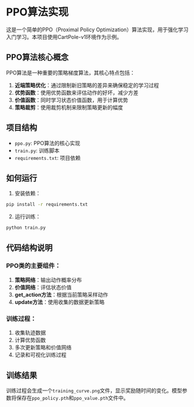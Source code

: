 # PPO算法实现

这是一个简单的PPO（Proximal Policy Optimization）算法实现，用于强化学习入门学习。本项目使用CartPole-v1环境作为示例。

## PPO算法核心概念

PPO算法是一种重要的策略梯度算法，其核心特点包括：

1. **近端策略优化**：通过限制新旧策略的差异来确保稳定的学习过程
2. **优势函数**：使用优势函数来评估动作的好坏，减少方差
3. **价值函数**：同时学习状态价值函数，用于计算优势
4. **策略裁剪**：使用裁剪机制来限制策略更新的幅度

## 项目结构

- `ppo.py`: PPO算法的核心实现
- `train.py`: 训练脚本
- `requirements.txt`: 项目依赖

## 如何运行

1. 安装依赖：
```bash
pip install -r requirements.txt
```

2. 运行训练：
```bash
python train.py
```

## 代码结构说明

### PPO类的主要组件：

1. **策略网络**：输出动作概率分布
2. **价值网络**：评估状态价值
3. **get_action方法**：根据当前策略采样动作
4. **update方法**：使用收集的数据更新策略

### 训练过程：

1. 收集轨迹数据
2. 计算优势函数
3. 多次更新策略和价值网络
4. 记录和可视化训练过程

## 训练结果

训练过程会生成一个`training_curve.png`文件，显示奖励随时间的变化。模型参数将保存在`ppo_policy.pth`和`ppo_value.pth`文件中。 